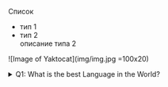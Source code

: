 Список 
  - тип 1
  - тип 2  
    описание типа 2
	
	
![Image of Yaktocat](img/img.jpg =100x20)
 
 
 <details> 
  <summary>Q1: What is the best Language in the World? </summary>
   A1: JavaScript 
</details>